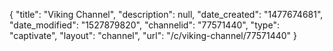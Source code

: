 {
    "title": "Viking Channel",
    "description": null,
    "date_created": "1477674681",
    "date_modified": "1527879820",
    "channelid": "77571440",
    "type": "captivate",
    "layout": "channel",
    "url": "\/c\/viking-channel\/77571440"
}